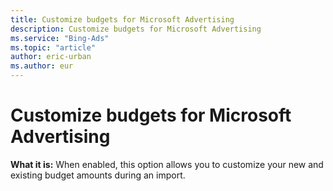 ```yaml
---
title: Customize budgets for Microsoft Advertising
description: Customize budgets for Microsoft Advertising
ms.service: "Bing-Ads"
ms.topic: "article"
author: eric-urban
ms.author: eur
---
```


# Customize budgets for Microsoft Advertising

**What it is:** When enabled, this option allows you to customize your new and existing budget amounts during an import.


